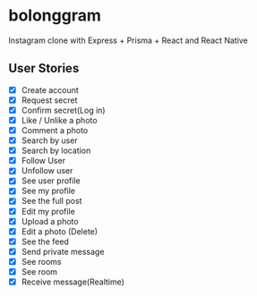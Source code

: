 # bolonggram

Instagram clone with Express + Prisma + React and React Native

## User Stories

- [x] Create account
- [x] Request secret
- [x] Confirm secret(Log in)
- [x] Like / Unlike a photo
- [x] Comment a photo
- [x] Search by user
- [x] Search by location
- [x] Follow User
- [x] Unfollow user
- [x] See user profile
- [x] See my profile
- [x] See the full post
- [x] Edit my profile
- [x] Upload a photo
- [x] Edit a photo (Delete)
- [x] See the feed
- [x] Send private message
- [x] See rooms
- [x] See room
- [x] Receive message(Realtime)
